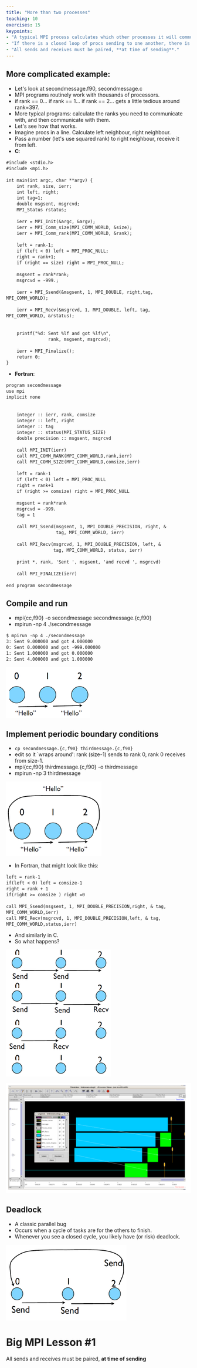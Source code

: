 ```yaml
---
title: "More than two processes"
teaching: 10
exercises: 15
keypoints:
- "A typical MPI process calculates which other processes it will communicate with."
- "If there is a closed loop of procs sending to one another, there is a risk of deadlock."
- "All sends and receives must be paired, **at time of sending**."
---
```


## More complicated example:
- Let's look at secondmessage.f90, secondmessage.c
- MPI programs routinely work with thousands of processors.
- if rank == 0... if rank == 1... if rank == 2...  gets a little tedious around rank=397.
- More typical programs: calculate the ranks you need to communicate with, and then communicate with them.
- Let's see how that works.
- Imagine procs in a line. Calculate left neighbour, right neighbour.
- Pass a number (let's use squared rank) to right neighbour, receive it from left.
- **C**:

```
#include <stdio.h>
#include <mpi.h>

int main(int argc, char **argv) {
    int rank, size, ierr;
    int left, right;
    int tag=1;
    double msgsent, msgrcvd;
    MPI_Status rstatus;

    ierr = MPI_Init(&argc, &argv);
    ierr = MPI_Comm_size(MPI_COMM_WORLD, &size);
    ierr = MPI_Comm_rank(MPI_COMM_WORLD, &rank);

    left = rank-1;
    if (left < 0) left = MPI_PROC_NULL;
    right = rank+1;
    if (right == size) right = MPI_PROC_NULL;

    msgsent = rank*rank;
    msgrcvd = -999.;

    ierr = MPI_Ssend(&msgsent, 1, MPI_DOUBLE, right,tag, MPI_COMM_WORLD); 
                     
    ierr = MPI_Recv(&msgrcvd, 1, MPI_DOUBLE, left, tag, MPI_COMM_WORLD, &rstatus);
                     

    printf("%d: Sent %lf and got %lf\n", 
                rank, msgsent, msgrcvd);

    ierr = MPI_Finalize();
    return 0;
}
```
- **Fortran**:

```
program secondmessage
use mpi
implicit none


    integer :: ierr, rank, comsize
    integer :: left, right
    integer :: tag
    integer :: status(MPI_STATUS_SIZE)
    double precision :: msgsent, msgrcvd

    call MPI_INIT(ierr)
    call MPI_COMM_RANK(MPI_COMM_WORLD,rank,ierr)
    call MPI_COMM_SIZE(MPI_COMM_WORLD,comsize,ierr)

    left = rank-1
    if (left < 0) left = MPI_PROC_NULL 
    right = rank+1
    if (right >= comsize) right = MPI_PROC_NULL 

    msgsent = rank*rank
    msgrcvd = -999.
    tag = 1
  
    call MPI_Ssend(msgsent, 1, MPI_DOUBLE_PRECISION, right, &
                   tag, MPI_COMM_WORLD, ierr)
              
    call MPI_Recv(msgrcvd, 1, MPI_DOUBLE_PRECISION, left, & 
                  tag, MPI_COMM_WORLD, status, ierr)
                  
    print *, rank, 'Sent ', msgsent, 'and recvd ', msgrcvd)

    call MPI_FINALIZE(ierr)

end program secondmessage
```

## Compile and run

- mpi{cc,f90} -o secondmessage secondmessage.{c,f90}
- mpirun -np 4 ./secondmessage

```
$ mpirun -np 4 ./secondmessage
3: Sent 9.000000 and got 4.000000
0: Sent 0.000000 and got -999.000000
1: Sent 1.000000 and got 0.000000
2: Sent 4.000000 and got 1.000000
```

![Results of secondmessage](../fig/hello.png)

## Implement periodic boundary conditions

- `cp secondmessage.{c,f90} thirdmessage.{c,f90}`
- edit so it `wraps around': rank (size-1) sends to rank 0, rank 0 receives from size-1.
- mpi{cc,f90} thirdmessage.{c,f90} -o thirdmessage
- mpirun -np 3 thirdmessage

![Implementperiodicboundary](../fig/Implementperiodicboundary.png)

- In Fortran, that might look like this:

```
left = rank-1   
if(left < 0) left = comsize-1  
right = rank + 1
if(right >= comsize ) right =0  

call MPI_Ssend(msgsent, 1, MPI_DOUBLE_PRECISION,right, & tag, MPI_COMM_WORLD,ierr)  
call MPI_Recv(msgrcvd, 1, MPI_DOUBLE_PRECISION,left, & tag, MPI_COMM_WORLD,status,ierr)
```
- And similarly in C.
- So what happens?

![send recieve](../fig/sendreciev.png)

![processview](../fig/processview.png)


## Deadlock
* A classic parallel bug
* Occurs when a cycle of tasks are for the others to finish.
* Whenever you see a closed cycle, you likely have (or risk) deadlock.

![deadlock](../fig/deadlock.png)

# Big MPI Lesson #1

All sends and receives must be paired, **at time of sending**

